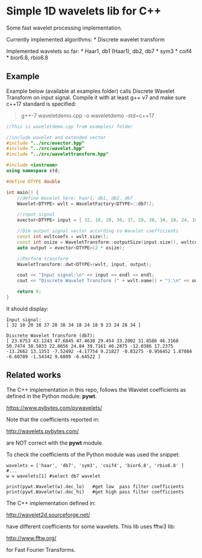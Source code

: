 # Simple 1D wavelets lib for C++
Some fast wavelet processing implementation.

Currently implemented algorithms:
    * Discrete wavelet transform

Implemented wavelets so far:
    * Haar1, db1 (Haar1), db2, db7
    * sym3
    * coif4
    * bior6.8, rbio6.8

## Example
Example below (available at examples folder) calls Discrete Wavelet Transform on input signal.
Compile it with at least g++ v7 and make sure c++17 standard is specified:

> g++-7 waveletdemo.cpp -o waveletdemo -std=c++17

```c++
//This is waveletdemo.cpp from examples/ folder

//include wavelet and extended vector
#include "../src/evector.hpp"
#include "../src/wavelet.hpp"
#include "../src/wavelettransform.hpp"

#include <iostream>
using namespace std;

#define DTYPE double

int main() {
	//define Wavelet here: haar1, db1, db2, db7
	Wavelet<DTYPE> wvlt = WaveletFactory<DTYPE>::db7();

	//input signal
	evector<DTYPE> input = { 32, 10, 20, 38, 37, 28, 38, 34, 18, 24, 18, 9, 23, 24, 28, 34 };

	//Dim output signal vector according to Wavelet coefficients
	const int wvltcoefs = wvlt.size();
	const int osize = WaveletTransform::outputSize(input.size(), wvltcoefs);
	auto output = evector<DTYPE>(2 * osize);

	//Perform transform
	WaveletTransform::dwt<DTYPE>(wvlt, input, output);

	cout << "Input signal:\n" << input << endl << endl;
	cout << "Discrete Wavelet Transform (" + wvlt.name() + "):\n" << output << endl;

	return 0;
}
```

It should display:

```
Input signal:
[ 32 10 20 38 37 28 38 34 18 24 18 9 23 24 28 34 ]

Discrete Wavelet Transform (db7):
[ 23.6753 43.1243 47.6845 47.4638 29.454 33.2002 31.8586 46.3168 50.7474 38.5833 22.8656 24.84 39.7161 46.2875 -12.0386 17.2375 -13.2662 13.1351 -7.52492 -4.17754 9.21827 -0.83275 -0.956452 1.87084 -6.60709 -1.54342 9.6809 -6.64522 ]
```

## Related works
The C++ implementation in this repo, follows the Wavelet coefficients as defined in the Python module: **pywt**.

https://www.pybytes.com/pywavelets/

Note that the coefficients reported in:

http://wavelets.pybytes.com/

are NOT correct with the **pywt** module.

To check the coefficients of the Python module was used the snippet:

```
wavelets = ['haar', 'db7', 'sym3', 'coif4', 'bior6.8', 'rbio6.8' ]  #...
w = wavelets[1] #select db7 wavelet

print(pywt.Wavelet(w).dec_lo)   #get low  pass filter coefficients
print(pywt.Wavelet(w).dec_hi)   #get high pass filter coefficients
```

The C++ implementation defined in:

http://wavelet2d.sourceforge.net/

have different coefficients for some wavelets.
This lib uses fftw3 lib:

http://www.fftw.org/

for Fast Fourier Transforms.



